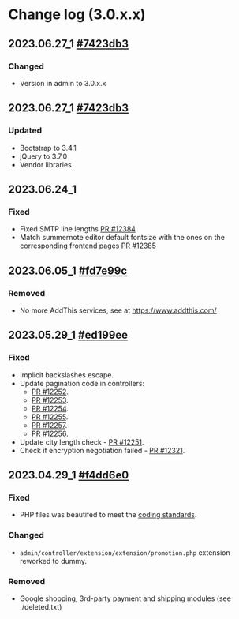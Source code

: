 # Change log (3.0.x.x)

## 2023.06.27_1 [#7423db3](https://github.com/opencart/opencart/commit/7423db3e1c86f041a6560d56dc6e0bfc57f94ba9)
### Changed
- Version in admin to 3.0.x.x

## 2023.06.27_1 [#7423db3](https://github.com/opencart/opencart/commit/7423db3e1c86f041a6560d56dc6e0bfc57f94ba9)
### Updated
- Bootstrap to 3.4.1
- jQuery to 3.7.0
- Vendor libraries

## 2023.06.24_1
### Fixed
- Fixed SMTP line lengths [PR #12384](https://github.com/opencart/opencart/pull/12384)
- Match summernote editor default fontsize with the ones on the corresponding frontend pages [PR #12385](https://github.com/opencart/opencart/pull/12385)

## 2023.06.05_1 [#fd7e99c](https://github.com/opencart/opencart/commit/fd7e99cd23a96b55043b1ac14155c2525de05faa)
### Removed
- No more AddThis services, see at https://www.addthis.com/

## 2023.05.29_1 [#ed199ee](https://github.com/opencart/opencart/commit/ed199ee957429ae0dda001a0820d31e8a2c515ea)
### Fixed
- Implicit backslashes escape.
- Update pagination code in controllers:
    - [PR #12252](https://github.com/opencart/opencart/pull/12252/files).
    - [PR #12253](https://github.com/opencart/opencart/pull/12253/files).
    - [PR #12254](https://github.com/opencart/opencart/pull/12254/files).
    - [PR #12255](https://github.com/opencart/opencart/pull/12255/files).
    - [PR #12257](https://github.com/opencart/opencart/pull/12257/files).
    - [PR #12256](https://github.com/opencart/opencart/pull/12256/files).
- Update city length check - [PR #12251](https://github.com/opencart/opencart/pull/12251/files).
- Check if encryption negotiation failed - [PR #12321](https://github.com/opencart/opencart/pull/12321/files).

## 2023.04.29_1 [#f4dd6e0](https://github.com/opencart/opencart/commit/f4dd6e0b73721d4824361e684ac63c9a2955e320)
### Fixed
- PHP files was beautifed to meet the [coding standards](https://github.com/opencart/opencart/wiki/Coding-standards).
### Changed
- `admin/controller/extension/extension/promotion.php` extension reworked to dummy.
### Removed
- Google shopping, 3rd-party payment and shipping modules (see ./deleted.txt)
